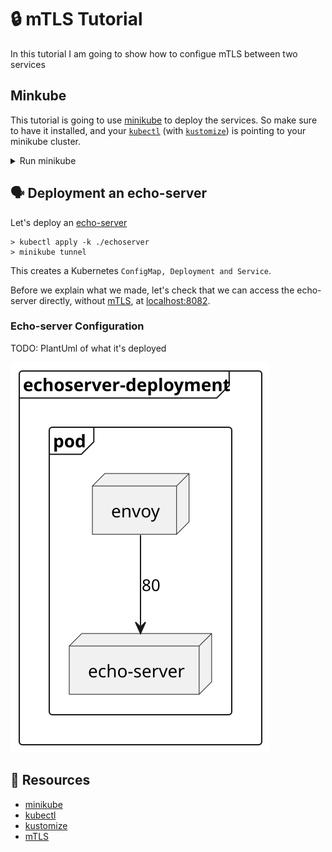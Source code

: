 # 🔒 mTLS Tutorial

In this tutorial I am going to show how to configue mTLS between two services

## Minkube

This tutorial is going to use [minikube][1] to deploy the services. So make sure to have it installed, and your [`kubectl`][2] (with [`kustomize`][3]) is pointing to your minikube cluster.

<details>
    <summary>Run minikube</summary>

```shell
> minikube start
> kubectl config get-contexts
> kubectl config set-context minikube
```
</details>


## 🗣 Deployment an echo-server 

Let's deploy an [echo-server](https://hub.docker.com/r/ealen/echo-server)
```shell
> kubectl apply -k ./echoserver
> minikube tunnel
```

This creates a Kubernetes `ConfigMap, Deployment and Service`. 

Before we explain what we made, let's check that we can access the echo-server directly, without [mTLS][4], at [localhost:8082](http://localhost:8082).

### Echo-server Configuration

TODO: PlantUml of what it's deployed

![](./echoserver_envoy.svg)

## 📘 Resources

- [minikube][1]
- [kubectl][2]
- [kustomize][3]
- [mTLS][4]

[1]: https://minikube.sigs.k8s.io/docs/
[2]: https://kubernetes.io/docs/reference/kubectl/
[3]: https://kustomize.io/
[4]: https://en.wikipedia.org/wiki/Mutual_authentication